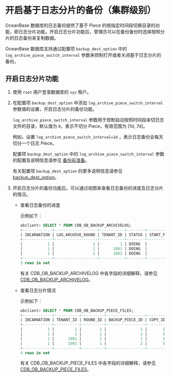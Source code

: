 开启基于日志分片的备份（集群级别） 
======================================

OceanBase 数据库的日志备份提供了基于 Piece 的按指定时间段切换目录的功能，即日志分片功能。开启日志分片功能后，管理员可以在备份备份时选择按照分片的日志备份来复制数据。

OceanBase 数据库支持通过配置项 `backup_dest_option` 中的 `log_archive_piece_switch_interval` 参数来控制打开或者关闭基于日志分片的备份。

开启日志分片功能 
-----------------------------

1. 使用 `root` 用户登录数据库的 `sys` 租户。

   

2. 在配置项 `backup_dest_option` 中添加 `log_archive_piece_switch_interval` 参数值的设置，开启日志分片的备份功能。

   `log_archive_piece_switch_interval` 参数用于控制自动按照时间段来切日志文件的目录，默认值为 `0`，表示不切分 Piece，有效范围为 \[1d, 7d\]。

   例如，设置 `log_archive_piece_switch_interval=1d` ，表示日志备份会每天切分一个日志 Piece。

   配置项 `backup_dest_option` 中的 `log_archive_piece_switch_interval` 参数的配置及说明信息请参见 [备份前准备](/zh-CN/5.administrator-guide/7.high-data-availability/2.backup-and-restoration-management-1/3.back-up-data-at-the-cluster-level/1.backup-by-using-the-command-line-1/1.preparation-before-backup.md)。

   有关配置项 `backup_dest_option` 的更多说明信息请参见 [backup_dest_option](/zh-CN/12.reference-mysql-mode/3.system-configuration-items-1/3.cluster-level-configuration-items-1/17.backup_dest_option-1-2-3.md)。
   

3. 开启日志分片的备份功能后，可以通过视图来查看日志备份的进度及日志分片的情况。

   * 查看日志备份的进度

     示例如下：

     ```sql
     obclient> SELECT * FROM CDB_OB_BACKUP_ARCHIVELOG;
     +-------------+-------------------+-----------+--------+----------------+-----------------+----------------------------+----------------------------+-------------+--------------+-------------------+---------------------+----------------------+
     | INCARNATION | LOG_ARCHIVE_ROUND | TENANT_ID | STATUS | START_PIECE_ID | BACKUP_PIECE_ID | MIN_FIRST_TIME             | MAX_NEXT_TIME              | INPUT_BYTES | OUTPUT_BYTES | COMPRESSION_RATIO | INPUT_BYTES_DISPLAY | OUTPUT_BYTES_DISPLAY |
     +-------------+-------------------+-----------+--------+----------------+-----------------+----------------------------+----------------------------+-------------+--------------+-------------------+---------------------+----------------------+
     |           1 |                 1 |         1 | DOING  |              1 |              12 | 2021-04-30 00:00:28.197301 | 2021-04-30 11:33:41.845543 |           0 |            0 |              NULL | 0.00MB              | 0.00MB               |
     |           1 |                 1 |      1001 | DOING  |              1 |              12 | 2021-04-30 00:00:28.197301 | 2021-04-30 11:33:58.444979 |           0 |            0 |              NULL | 0.00MB              | 0.00MB               |
     |           1 |                 1 |      1002 | DOING  |              1 |              12 | 2021-04-30 00:00:28.197301 | 2021-04-30 11:33:41.845543 |           0 |            0 |              NULL | 0.00MB              | 0.00MB               |
     +-------------+-------------------+-----------+--------+----------------+-----------------+----------------------------+----------------------------+-------------+--------------+-------------------+---------------------+----------------------+
     3 rows in set
     ```

     

     有关 CDB_OB_BACKUP_ARCHIVELOG 中各字段的详细解释，请参见 [CDB_OB_BACKUP_ARCHIVELOG](/zh-CN/5.administrator-guide/7.high-data-availability/2.backup-and-restoration-management-1/7.backup-and-recovery-related-views-1.md)。
     
   
   * 查看日志分片情况

     示例如下：

     ```sql
     obclient> SELECT * FROM CDB_OB_BACKUP_PIECE_FILES;
     +-------------+-----------+----------+-----------------+---------+-------------+----------------------------+----------------------------+----------------------------+--------+-------------+------------+----------------+
     | INCARNATION | TENANT_ID | ROUND_ID | BACKUP_PIECE_ID | COPY_ID | CREATE_DATE | START_TS                   | CHECKPOINT_TS              | MAX_TS                     | STATUS | FILE_STATUS | COMPATIBLE | START_PIECE_ID |
     +-------------+-----------+----------+-----------------+---------+-------------+----------------------------+----------------------------+----------------------------+--------+-------------+------------+----------------+
     |           1 |         1 |        1 |               1 |       0 |    20210430 | 2021-04-30 00:00:28.197301 | 2021-04-30 00:59:49.402568 | 2021-04-30 01:02:32.336195 | FROZEN | AVAILABLE   |          1 |              1 |
     |           1 |         1 |        1 |               2 |       0 |    20210430 | 2021-04-30 01:02:32.336195 | 2021-04-30 02:01:38.260158 | 2021-04-30 02:04:10.990039 | ACTIVE | AVAILABLE   |          1 |              1 |
     |           1 |      1001 |        1 |               1 |       0 |    20210430 | 2021-04-30 00:00:28.197301 | 2021-04-30 01:00:00.733364 | 2021-04-30 01:02:32.166782 | FROZEN | AVAILABLE   |          1 |              1 |
     |           1 |      1001 |        1 |               2 |       0 |    20210430 | 2021-04-30 01:02:32.166782 | 2021-04-30 02:01:38.260158 | 2021-04-30 02:04:09.731651 | ACTIVE | AVAILABLE   |          1 |              1 |
     +-------------+-----------+----------+-----------------+---------+-------------+----------------------------+----------------------------+----------------------------+--------+-------------+------------+----------------+
     4 rows in set
     ```

     

     有关 CDB_OB_BACKUP_PIECE_FILES 中各字段的详细解释，请参见 [CDB_OB_BACKUP_PIECE_FILES](/zh-CN/5.administrator-guide/7.high-data-availability/2.backup-and-restoration-management-1/7.backup-and-recovery-related-views-1.md)。
     
   

   




